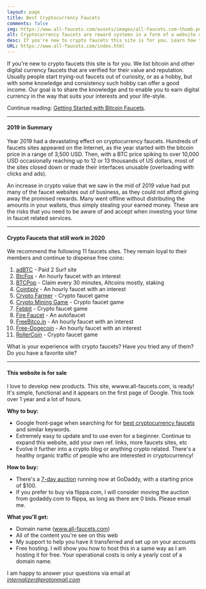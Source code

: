 ```yaml
---
layout: page
title: Best Cryptocurrency Faucets
comments: false
img: https://www.all-faucets.com/assets/images/all-faucets.com-thumb.png
alt: Cryptocurrency faucets are reward systems in a form of a website or an app that dispense free coins.
desc: If you're new to crypto faucets this site is for you. Learn how to maximize the value of your time and effort while claiming from free bitcoin faucet sites.
URL: https://www.all-faucets.com/index.html
---
```

<link rel="stylesheet" href="https://cdnjs.cloudflare.com/ajax/libs/normalize/5.0.0/normalize.min.css">

If you're new to crypto faucets this site is for you. We list bitcoin and other digital currency faucets that are verified for their value and reputation. Usually people start trying-out faucets out of curiosity, or as a hobby, but with some knowledge and consistency such hobby can offer a good income. Our goal is to share the knowledge and to enable you to earn digital currency in the way that suits your interests and your life-style.

Continue reading: <a href="https://www.all-faucets.com/daily/2019/12/12/index.html">Getting Started with Bitcoin Faucets</a>.

---
#### 2019 in Summary

Year 2019 had a devastating effect on cryptocurrency faucets. Hundreds of faucets sites appeared on the Internet, as the year started with the bitcoin price in a range of 3,500 USD. Then, with a BTC price spiking to over 10,000 USD occasionally reaching up to 12 or 13 thousands of US dollars, most of the sites closed down or made their interfaces unusable (overloading with clicks and ads).

An increase in crypto value that we saw in the mid of 2019 value had put many of the faucet websites out of business, as they could not afford giving away the promised rewards. Many went offline without distributing the amounts in your wallets, thus simply stealing your earned money. These are the risks that you need to be aware of and accept when investing your time in faucet related services.

---
#### Crypto Faucets that still work in 2020

We recommend the following 11 faucets sites. They remain loyal to their members and continue to dispense free coins:

1. <a href="http://bit.ly/www-adbtc" target="_blank">adBTC</a> - Paid 2 Surf site
2. <a href="http://bit.ly/www-btcfox" target="_blank">BtcFox</a> - An hourly faucet with an interest
3. <a href="http://bit.ly/www-btcpop" target="_blank">BTCPop</a> - Claim every 30 minutes, Altcoins mostly, staking
4. <a href="http://bit.ly/www-cointiply" target="_blank">Cointiply</a> - An hourly faucet with an interest
5. <a href="http://bit.ly/www-cryptofarmer" target="_blank">Crypto Farmer</a> - Crypto faucet game
6. <a href="http://bit.ly/www-cryptomininggame" target="_blank">Crypto Mining Game</a> - Crypto faucet game
7. <a href="http://bit.ly/www-febbit" target="_blank">Febbit</a> - Crypto faucet game
8. <a href="http://bit.ly/www-firefaucet" target="_blank">Fire Faucet</a> - An autofaucet
9. <a href="http://bit.ly/www-freebitcoin" target="_blank">FreeBitco.in</a> - An hourly faucet with an interest
10. <a href="http://bit.ly/www-free-dogecoin" target="_blank">Free-Dogecoin</a> - An hourly faucet with an interest
11. <a href="http://bit.ly/www-rollercoin" target="_blank">RollerCoin</a> - Crypto faucet game

What is your experience with crypto faucets? Have you tried any of them? Do you have a favorite site?

<div id="commento"></div>
<script src="https://cdn.commento.io/js/commento.js"></script>

---
#### This website is for sale

I love to develop new products. This site, wwww.all-faucets.com, is ready! It's simple, functional and it appears on the first page of Google. This took over 1 year and a lot of hours.

<b>Why to buy:</b>
- Google front-page when searching for for <a href="https://www.google.com/search?q=best+cryptocurrency+faucets&oq=best&aqs=chrome.0.69i59j69i57j69i59j69i61l2j69i60j69i65l2.1070j0j7&sourceid=chrome&ie=UTF-8" target="_blank">best cryptocurrency faucets</a> and similar keywords.
- Extremely easy to update and to use even for a beginner. Continue to expand this website, add your own ref. links, more faucets sites, etc
- Evolve it further into a crypto blog or anything crypto related. There's a healthy organic traffic of people who are interested in cryptocurrency!

<b>How to buy:</b>
- There's a <a href="https://uk.auctions.godaddy.com/trpItemListing.aspx?&miid=309578665" target="_blank">7-day auction</a> running now at GoDaddy, with a starting price of $100.
- If you prefer to buy via flippa.com, I will consider moving the auction from godaddy.com to flippa, as long as there are 0 bids. Please email me.

<b>What you'll get:</b>
- Domain name (www.all-faucets.com)
- All of the content you're see on this web
- My support to help you have it transferred and set up on your accounts
- Free hosting. I will show you how to host this in a same way as I am hosting it for free. Your operational costs is only a yearly cost of a domain name.


I am happy to answer your questions via email at <i>internalizer@protonmail.com</i>
